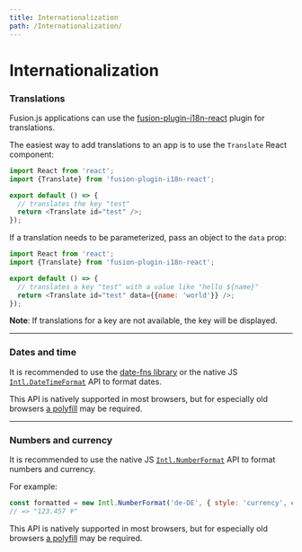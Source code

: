 ```yaml
---
title: Internationalization
path: /Internationalization/
---
```


# Internationalization

### Translations

Fusion.js applications can use the [fusion-plugin-i18n-react](https://github.com/fusionjs/fusion-plugin-i18n-react) plugin for translations.

The easiest way to add translations to an app is to use the `Translate` React component:

```js
import React from 'react';
import {Translate} from 'fusion-plugin-i18n-react';

export default () => {
  // translates the key "test"
  return <Translate id="test" />;
});
```

If a translation needs to be parameterized, pass an object to the `data` prop:

```js
import React from 'react';
import {Translate} from 'fusion-plugin-i18n-react';

export default () => {
  // translates a key "test" with a value like "hello ${name}"
  return <Translate id="test" data={{name: 'world'}} />;
});
```

**Note**: If translations for a key are not available, the key will be displayed.

---

### Dates and time

It is recommended to use the [date-fns library](https://date-fns.org/) or the native JS [`Intl.DateTimeFormat`](https://developer.mozilla.org/en-US/docs/Web/JavaScript/Reference/Global_Objects/DateTimeFormat) API to format dates.

This API is natively supported in most browsers, but for especially old browsers [a polyfill](https://github.com/andyearnshaw/Intl.js/) may be required.

---

### Numbers and currency

It is recommended to use the native JS [`Intl.NumberFormat`](https://developer.mozilla.org/en-US/docs/Web/JavaScript/Reference/Global_Objects/NumberFormat) API to format numbers and currency.

For example:

```js
const formatted = new Intl.NumberFormat('de-DE', { style: 'currency', currency: 'JPY' }).format(123456.789);
// => "123.457 ¥"
```

This API is natively supported in most browsers, but for especially old browsers [a polyfill](https://github.com/andyearnshaw/Intl.js/) may be required.
